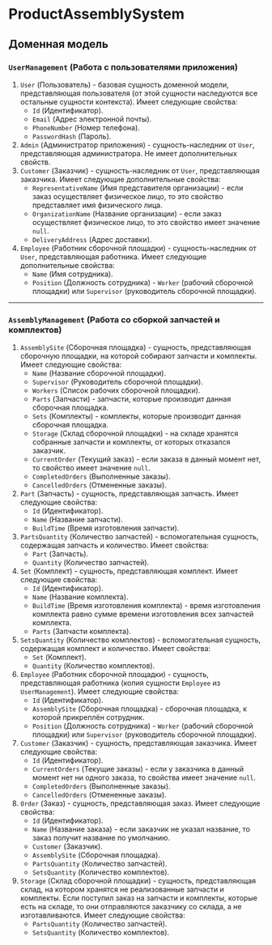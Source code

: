 # ProductAssemblySystem
## Доменная модель
### `UserManagement` (Работа с пользователями приложения)
1. `User` (Пользователь) - базовая сущность доменной модели, представляющая пользователя (от этой сущности наследуются все остальные сущности контекста). Имеет следующие свойства:
    - `Id` (Идентификатор).
    - `Email` (Адрес электронной почты).
    - `PhoneNumber` (Номер телефона).
    - `PasswordHash` (Пароль).
2. `Admin` (Администратор приложения) - сущность-наследник от `User`, представляющая администратора. Не имеет дополнительных свойств.
3. `Customer` (Заказчик) - сущность-наследник от `User`, представляющая заказчика. Имеет следующие дополнительные свойства:
    - `RepresentativeName` (Имя представителя организации) - если заказ осуществляет физическое лицо, то это свойство представляет имя физического лица.
    - `OrganizationName` (Название организации) - если заказ осуществляет физическое лицо, то это свойство имеет значение `null`.
    - `DeliveryAddress` (Адрес доставки).
4. `Employee` (Работник сборочной площадки) - сущность-наследник от `User`, представляющая работника. Имеет следующие дополнительные свойства:
    - `Name` (Имя сотрудника).
    - `Position` (Должность сотрудника) - `Worker` (рабочий сборочной площадки) или `Supervisor` (руководитель сборочной площадки).
---
### `AssemblyManagement` (Работа со сборкой запчастей и комплектов)
1. `AssemblySite` (Сборочная площадка) - сущность, представляющая сборочную площадки, на которой собирают запчасти и комплекты. Имеет следующие свойства:
    - `Name` (Название сборочной площадки).
    - `Supervisor` (Руководитель сборочной площадки).
    - `Workers` (Список рабочих сборочной площадки).
    - `Parts` (Запчасти) - запчасти, которые производит данная сборочная площадка.
    - `Sets` (Комплекты) - комплекты, которые производит данная сборочная площадка.
    - `Storage` (Склад сборочной площадки) - на складе хранятся собранные запчасти и комплекты, от которых отказался заказчик.
    - `CurrentOrder` (Текущий заказ) - если заказа в данный момент нет, то свойство имеет значение `null`.
    - `CompletedOrders` (Выполненные заказы).
    - `CancelledOrders` (Отмененные заказы).
2. `Part` (Запчасть) - сущность, представляющая запчасть. Имеет следующие свойства:
    - `Id` (Идентификатор).
    - `Name` (Название запчасти).
    - `BuildTime` (Время изготовления запчасти).
3. `PartsQuantity` (Количество запчастей) - вспомогательная сущность, содержащая запчасть и количество. Имеет свойства:
    - `Part` (Запчасть).
    - `Quantity` (Количество запчастей).
4. `Set` (Комплект) - сущность, представляющая комплект. Имеет следующие свойства:
    - `Id` (Идентификатор).
    - `Name` (Название комплекта).
    - `BuildTime` (Время изготовления комплекта) - время изготовления комплекта равно сумме времени изготовления всех запчастей комплекта.
    - `Parts` (Запчасти комплекта).
5. `SetsQuantity` (Количество комплектов) - вспомогательная сущность, содержащая комплект и количество. Имеет свойства:
    - `Set` (Комплект).
    - `Quantity` (Количество комплектов).
6. `Employee` (Работник сборочной площадки) - сущность, представляющая работника (копия сущности `Employee` из `UserManagement`). Имеет следующие свойства:
    - `Id` (Идентификатор).
    - `AssemblySite` (Сборочная площадка) - сборочная площадка, к которой прикреплён сотрудник.
    - `Position` (Должность сотрудника) - `Worker` (рабочий сборочной площадки) или `Supervisor` (руководитель сборочной площадки).
7. `Customer` (Заказчик) - сущность, представляющая заказчика. Имеет следующие свойства:
    - `Id` (Идентификатор).
    - `CurrentOrders` (Текущие заказы) - если у заказчика в данный момент нет ни одного заказа, то свойства имеет значение `null`.
    - `CompletedOrders` (Выполненные заказы).
    - `CancelledOrders` (Отмененные заказы).
8. `Order` (Заказ) - сущность, представляющая заказ. Имеет следующие свойства:
    - `Id` (Идентификатор).
    - `Name` (Название заказа) - если заказчик не указал название, то заказ получит название по умолчанию.
    - `Customer` (Заказчик).
    - `AssemblySite` (Сборочная площадка).
    - `PartsQuantity` (Количество запчастей).
    - `SetsQuantity` (Количество комплектов).
9. `Storage` (Склад сборочной площадки) - сущность, представляющая склад, на котором хранятся не реализованные запчасти и комплекты. Если поступил заказ на запчасти и комплекты, которые есть на складе, то они отправляются заказчику со склада, а не изготавливаются. Имеет следующие свойства:
    - `PartsQuantity` (Количество запчастей).
    - `SetsQuantity` (Количество комплектов).
